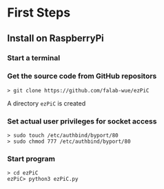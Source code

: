 # First Steps

## Install on RaspberryPi

### Start a terminal

### Get the source code from GitHub repositors

```
> git clone https://github.com/falab-wue/ezPiC
```

A directory `ezPiC` is created

### Set actual user privileges for socket access

```
> sudo touch /etc/authbind/byport/80
> sudo chmod 777 /etc/authbind/byport/80
```

### Start program

```
> cd ezPiC
ezPiC> python3 ezPiC.py
```
